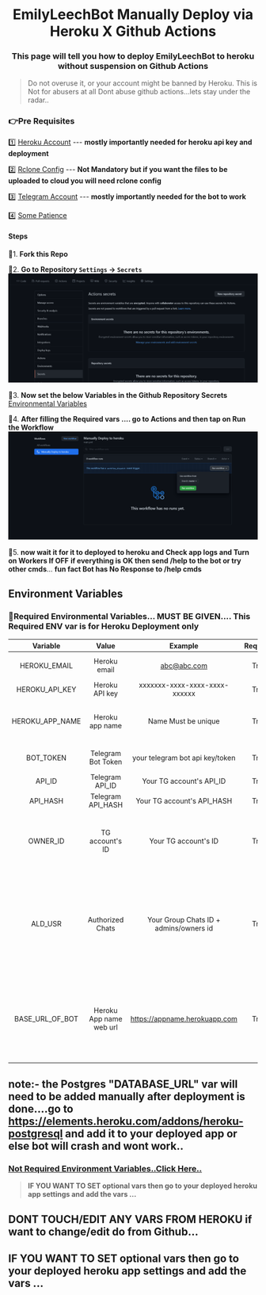 <div align="center">
<h1>EmilyLeechBot Manually Deploy via Heroku X Github Actions</h1>
<h3>This page will tell you how to deploy EmilyLeechBot  to heroku without suspension on Github Actions</h3>
</div>

> Do not overuse it, or your account might be banned by Heroku.
> This is Not for abusers at all
> Dont abuse github actions...lets stay under the radar..



### 👉Pre Requisites
1️⃣ [Heroku Account](https://heroku.com) --- **mostly importantly needed for heroku api key and deployment**

2️⃣ [Rclone Config](https://rclone.com) --- **Not Mandatory**  **but if you want the files to be uploaded to cloud you will need rclone config**

3️⃣ [Telegram Account](https://telegram.org) --- **mostly importantly needed for the bot to work** 

4️⃣ [Some Patience](https://www.google.com/search?q=how+to+be+more+patient)


#### Steps

🎈1. **Fork this Repo**

🎈2. **Go to Repository `Settings` -> `Secrets`**
    ![Secrets](assets/step-1.png)
    
🎈3. **Now set the below Variables in the Github Repository Secrets**
    [Environmental Variables](#environment-variables)

🎈4. **After filling the Required vars .... go to Actions and then tap on Run the Workflow**
    ![Actions](assets/step-2.png)

🎉5. **now wait it for it to deployed to heroku and Check app logs and Turn on Workers If OFF** **if everything is OK then send /help to the bot or try other cmds**... **fun fact Bot has No Response to /help cmds**




## Environment Variables

### 🔴Required Environmental Variables... MUST BE GIVEN.... This Required ENV var is for Heroku Deployment only

| Variable | Value | Example | Required | Description |
| :---: | :---: | :---: | :---: | :---: |
| HEROKU_EMAIL | Heroku email | abc@abc.com | True | Just Give the email you used for Heroku Account|
| HEROKU_API_KEY | Heroku API key | xxxxxxx-xxxx-xxxx-xxxx-xxxxxx | True | Get it from [Heroku](https://dashboard.heroku.com/account/applications/authorizations/new) |
| HEROKU_APP_NAME | Heroku app name | Name Must be unique | True | Heroku app name that needs to be Updated or Created (Should be in lowercase) |
| BOT_TOKEN | Telegram Bot Token | your telegram bot api key/token | True | Create a bot using [@BotFather](https://telegram.dog/BotFather), and get the  API token. |
| API_ID | Telegram API_ID | Your TG account's API_ID | True | Get this value from [TELEGRAM](https://my.telegram.org/apps). |
| API_HASH | Telegram API_HASH | Your TG account's API_HASH | True | Get this value from [TELEGRAM](https://my.telegram.org/apps). |
| OWNER_ID | TG account's ID | Your TG account's ID | True | ID of the bot owner, He/she can be abled to access bot in bot only mode too(private mode). |
| ALD_USR | Authorized Chats | Your Group Chats ID + admins/owners id | True | Create a Super Group in Telegram, add `@missrose_bot` to the group, and send /id in the chat, to get this value. you can aswell add owner id/add by 1 space for some extra permissions.... |
| BASE_URL_OF_BOT | Heroku App name web url | https://appname.herokuapp.com  | True | put entire appname url from `Heroku_APP_NAME` note: - the app doesnt need to be created just in `appname` above replace the name you gave in `HEROKU_APP_NAME`.... |


## note:- the Postgres "DATABASE_URL" var will need to be added manually after deployment is done....go to https://elements.heroku.com/addons/heroku-postgresql and add it to your deployed app or else bot will crash and wont work..



### [Not Required Environment Variables..Click Here..](readme.md#optional-vars)
> **IF YOU WANT TO SET optional vars then go to your deployed heroku app settings and add the vars ...**


## DONT TOUCH/EDIT ANY VARS FROM HEROKU if want to change/edit do from Github...

## IF YOU WANT TO SET optional vars then go to your deployed heroku app settings and add the vars ...
